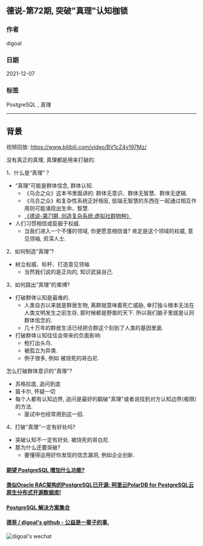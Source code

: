 ## 德说-第72期, 突破"真理"认知枷锁   
                      
### 作者                      
digoal                      
                      
### 日期                      
2021-12-07                     
                      
### 标签                   
PostgreSQL , 真理               
                    
----                    
                    
## 背景                    
视频回放: https://www.bilibili.com/video/BV1cZ4y197Mz/    
  
没有真正的真理, 真理都是用来打破的.     
  
1、什么是“真理”？   
- “真理”可能是群体信念, 群体认知.    
    - 《乌合之众》这本书里面讲的: 群体无意识、群体无智慧、群体无逻辑.     
    - 《乌合之众》和复杂性系统正好相反, 低端无智慧的东西在一起通过相互作用则可能涌现出生命、智慧.     
    - [《德说-第71期, 创造复杂系统:虚拟社群物种》](../202112/20211203_03.md)  
- 人们习惯相信或臣服于权威.     
    - 当我们进入一个不懂的领域, 你更愿意相信谁? 肯定是这个领域的权威, 意见领袖, 资深人士.   
  
2、如何制造“真理”?    
- 树立权威、标杆、打造意见领袖       
    - 当然我们说的是正向的, 知识武装自己.  
  
3、如何跳出“真理”的束缚?   
- 打破群体认知是最难的.   
    - 人类自古以来就是群居生物, 离群就意味着死亡威胁, 单打独斗根本无法在人类文明发生之前生存, 那时候都是野兽的天下. 所以我们脑子里就是认同群体信念的.    
    - 几十万年的群居生活已经把合群这个刻到了人类的基因里面.   
- 打破群体认知往往会带来的负面影响:   
    - 枪打出头鸟.   
    - 被孤立为异类.   
    - 例子很多, 例如 被烧死的哥白尼.   
  
怎么打破群体意识的"真理"?   
- 苏格拉底, 追问到底  
- 笛卡尔, 怀疑一切  
- 每个人都有认知边界, 追问是最好的戳破"真理"或者说找到对方认知边界(极限)的方法.  
    - 面试中也经常用到这一招.   
  
4、打破“真理”一定有好处吗?   
- 突破认知不一定有好处.   被烧死的哥白尼.     
- 那为什么还要突破?      
    - 要懂得运用好你发现的信念漏洞, 例如企业创新.       
  
  
#### [期望 PostgreSQL 增加什么功能?](https://github.com/digoal/blog/issues/76 "269ac3d1c492e938c0191101c7238216")
  
  
#### [类似Oracle RAC架构的PostgreSQL已开源: 阿里云PolarDB for PostgreSQL云原生分布式开源数据库!](https://github.com/ApsaraDB/PolarDB-for-PostgreSQL "57258f76c37864c6e6d23383d05714ea")
  
  
#### [PostgreSQL 解决方案集合](https://yq.aliyun.com/topic/118 "40cff096e9ed7122c512b35d8561d9c8")
  
  
#### [德哥 / digoal's github - 公益是一辈子的事.](https://github.com/digoal/blog/blob/master/README.md "22709685feb7cab07d30f30387f0a9ae")
  
  
![digoal's wechat](../pic/digoal_weixin.jpg "f7ad92eeba24523fd47a6e1a0e691b59")
  
